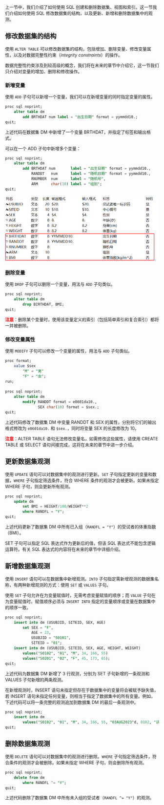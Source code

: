 上一节中，我们介绍了如何使用 SQL 创建和删除数据集、视图和索引。这一节我们介绍如何使用 SQL 修改数据集的结构，以及更新、新增和删除数据集中的观测。

## 修改数据集的结构
使用 `ALTER TABLE` 可以修改数据集的结构，包括增加、删除变量、修改变量属性，以及对数据完整性约束（*integrity constraints*）的操作。

数据完整性约束涉及到较高级的概念，我们将在未来的章节中介绍它，这一节我们只介绍对变量的增加、删除和修改操作。

### 新增变量

使用 `ADD` 子句可以新增一个变量，我们可以在新增变量的同时指定变量的属性。

```sql
proc sql noprint;
    alter table dm
        add BRTHDAT num label = "出生日期" format = yymmdd10.;
quit;
```

上述代码在数据集 DM 中新增了一个变量 BRTHDAT，并指定了标签和输出格式。

可以在一个 ADD 子句中新增多个变量：

```sql
proc sql noprint;
    alter table dm
        add BRTHDAT num       label = "出生日期" format = yymmdd10.,
            RANDDT   num      label = "随机日期" format = yymmdd10.,
            RNUMBER  num      label = "随机号",
            ARM      char(10) label = "组别";
quit;
```

![img](./img/PROC%20SQL%20002/add-var-output.png)


### 删除变量

使用 `DROP` 子句可以删除一个变量，用法与 `ADD` 子句类似。

```sql
proc sql noprint;
    alter table dm
        drop BIRTHDAT, BMI;
quit;
```

<font color=red><b>注意</b></font>：删除某个变量时，使用该变量定义的索引（包括简单索引和复合索引）都将一并被删除。

### 修改变量属性

使用 `MODIFY` 子句可以修改一个变量的属性，用法与 `ADD` 子句类似。

```sql
proc format;
    value $sex
        "M" = "男"
        "F" = "女";
run;

proc sql noprint;
    alter table dm
        modify RANDDT format = e8601da10.,
               SEX char(10) format = $sex.;
quit;
```

上述代码修改了数据集 DM 中变量 RANDDT 和 SEX 的属性，分别将它们的输出格式修改为 `e8601da10.` 和 `$sex.`，同时将变量 SEX 的长度修改为 10。

<font color=red><b>注意</b></font>：ALTER TABLE 语句无法修改变量名，如需修改这些属性，请使用 CREATE TABLE 或 SELECT 语句间接完成，这将在未来的章节中进一步介绍。


## 更新数据集观测

使用 `UPDATE` 语句可以对数据集中的观测进行更新。`SET` 子句指定更新的变量和数据，`WHERE` 子句指定筛选条件，符合 WHERE 条件的观测才会被更新。如果未指定 WHERE 子句，则会更新所有观测。

```sql
proc sql noprint;
    update dm
        set BMI = HEIGHT/100/WEIGHT**2
        where RANDFL = "Y";
quit;
```

上述代码更新了数据集 DM 中所有已入组（`RANDFL = "Y"`）的受试者的体重指数（BMI）。

SET 子句可以指定 SQL 表达式作为更新后的值，但该 SQL 表达式不能包含逻辑运算符。有关 SQL 表达式的内容将在未来的章节中详细介绍。

## 新增数据集观测

使用 `INSERT` 语句可以在数据集中新增观测。`INTO` 子句指定需新增观测的数据集名称，有两种新增观测的方式：使用 `SET` 或 `VALUES` 子句。

使用 `SET` 子句允许在为变量赋值时，无需考虑变量赋值的顺序；而 `VALUE` 子句在为变量赋值时，赋值顺序必须与 `INSERT INTO` 指定的变量顺序或变量在数据集中的顺序一致。

```sql
proc sql noprint;
    insert into dm (USUBJID, SITEID, SEX, AGE)
        set SEX = "F",
            AGE = 23,
            USUBJID = "S0101",
            SITEID = "01";
    insert into dm (USUBJID, SITEID, SEX, AGE, HEIGHT, WEIGHT)
        values("S0102", "01", "M", 34, 166, 55)
        values("S0201", "02", "F", 45, 173, 65);
quit;
```

上述代码为数据集 DM 新增了 3 行观测，分别为 SET 子句新增的一条观测和 VALUES 子句新增的两条观测。

在新增观测时，INSERT 语句未指定但存在于数据集中的变量将会被赋予缺失值，若 INSERT 语句未指定任何变量，则相当于指定了数据集中的所有变量。例如，下述代码可以将一条完整的观测追加到数据集 DM 的最后一条观测中。

```sql
proc sql noprint;
    insert into dm
        values("S0102", "01", "M", 34, 166, 55, "03AUG2023"d, 0102, "试验组");
quit;
```

## 删除数据集观测

使用 `DELETE` 语句可以对数据集中的观测进行删除。`WHERE` 子句指定筛选条件，符合条件的观测才会被删除。如果未指定 WHERE 子句，则会删除所有观测。

```sql
proc sql noprint;
    delete from dm
        where RANDFL ^= "Y";
quit;
```

上述代码删除了数据集 DM 中所有未入组的受试者（`RANDFL ^= "Y"`）的观测。
